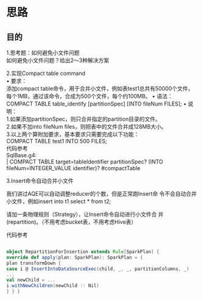 # 思路


## 目的

1.思考题：如何避免小文件问题   
如何避免小文件问题？给出2～3种解决方案

2.实现Compact table command  
• 要求：  
添加compact table命令，用于合并小文件，例如表test1总共有50000个文件，
每个1MB，通过该命令，合成为500个文件，每个约100MB。 
• 语法：  
COMPACT TABLE table_identify [partitionSpec] [INTO fileNum FILES];
• 说明：  
1.如果添加partitionSpec，则只合并指定的partition目录的文件。  
2.如果不加into fileNum files，则把表中的文件合并成128MB大小。  
3.以上两个算附加要求，基本要求只需要完成以下功能：  
COMPACT TABLE test1 INTO 500 FILES;  
代码参考  
SqlBase.g4:  
| COMPACT TABLE target=tableIdentifier partitionSpec?
(INTO fileNum=INTEGER_VALUE identifier)? #compactTable

3.Insert命令自动合并小文件
  
我们讲过AQE可以自动调整reducer的个数，但是正常跑Insert命
令不会自动合并小文件，例如insert into t1 select * from t2;

请加一条物理规则（Strategy），让Insert命令自动进行小文件合
并(repartition)。（不用考虑bucket表，不用考虑Hive表）

代码参考
```scala

object RepartitionForInsertion extends Rule[SparkPlan] {
override def apply(plan: SparkPlan): SparkPlan = {
plan transformDown {
case i @ InsertIntoDataSourceExec(child, _, _, partitionColumns, _)
...
val newChild = ...
i.withNewChildren(newChild :: Nil)
} } }

```